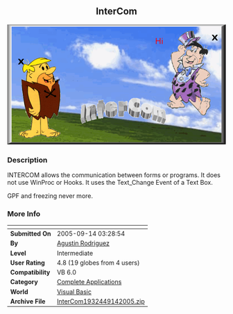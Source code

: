 ﻿<div align="center">

## InterCom

<img src="PIC200591423525079.gif">
</div>

### Description

INTERCOM allows the communication between forms or programs. It does not use WinProc or Hooks. It uses the Text_Change Event of a Text Box.

GPF and freezing never more.
 
### More Info
 


<span>             |<span>
---                |---
**Submitted On**   |2005-09-14 03:28:54
**By**             |[Agustin Rodriguez](https://github.com/Planet-Source-Code/PSCIndex/blob/master/ByAuthor/agustin-rodriguez.md)
**Level**          |Intermediate
**User Rating**    |4.8 (19 globes from 4 users)
**Compatibility**  |VB 6\.0
**Category**       |[Complete Applications](https://github.com/Planet-Source-Code/PSCIndex/blob/master/ByCategory/complete-applications__1-27.md)
**World**          |[Visual Basic](https://github.com/Planet-Source-Code/PSCIndex/blob/master/ByWorld/visual-basic.md)
**Archive File**   |[InterCom1932449142005\.zip](https://github.com/Planet-Source-Code/agustin-rodriguez-intercom__1-62558/archive/master.zip)








